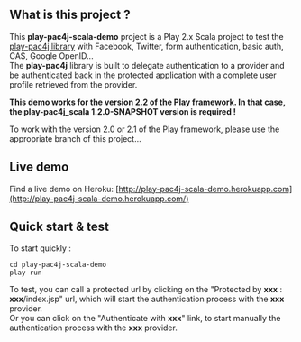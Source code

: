 ## What is this project ?

This **play-pac4j-scala-demo** project is a Play 2.x Scala project to test the [play-pac4j library](https://github.com/leleuj/play-pac4j) with Facebook, Twitter, form authentication, basic auth, CAS, Google OpenID...  
The **play-pac4j** library is built to delegate authentication to a provider and be authenticated back in the protected application with a complete user profile retrieved from the provider.

**This demo works for the version 2.2 of the Play framework. In that case, the play-pac4j_scala 1.2.0-SNAPSHOT version is required !**

To work with the version 2.0 or 2.1 of the Play framework, please use the appropriate branch of this project...

## Live demo

Find a live demo on Heroku: [http://play-pac4j-scala-demo.herokuapp.com](http://play-pac4j-scala-demo.herokuapp.com/)

## Quick start & test

To start quickly :

    cd play-pac4j-scala-demo
    play run

To test, you can call a protected url by clicking on the "Protected by **xxx** : **xxx**/index.jsp" url, which will start the authentication process with the **xxx** provider.  
Or you can click on the "Authenticate with **xxx**" link, to start manually the authentication process with the **xxx** provider.


